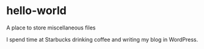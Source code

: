 # hello-world
A place to store miscellaneous files

I spend time at Starbucks drinking coffee and writing my blog in WordPress.
